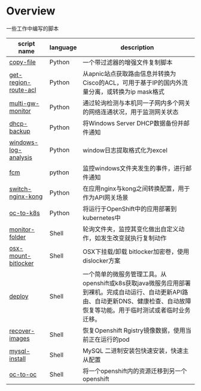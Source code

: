 # Overview
一些工作中编写的脚本

| script name                                                | language | description                                                  |
| ---------------------------------------------------------- | -------- | ------------------------------------------------------------ |
| [copy-file](python/copy-file.py)                           | Python   | 一个带过滤器的增强文件复制脚本                               |
| [get-region-route-acl](python/get-region-route-acl.py)     | Python   | 从apnic站点获取路由信息并转换为Cisco的ACL，可用于基于IP的国内外流量分离，或转换为ip mask格式 |
| [multi-gw-monitor](python/multi-gw-monitor.py)             | Python   | 通过轮询检测与本机同一子网内多个网关的网络连通状况，用于监测网关状态 |
| [dhcp-backup](python/dhcp-backup.py)                       | Python   | 将Windows Server DHCP数据备份并邮件通知                      |
| [windows-log-analysis](python/windows-log-analysis.py)     | Python   | window日志提取格式化为excel                                  |
| [fcm](python/folderChangeMonitor/fcm.py)                   | python   | 监控windows文件夹发生的事件，进行邮件通知                    |
| [switch-nginx-kong](python/switch-nginx-kong.py)           | Python   | 在应用nginx与kong之间转换配置，用于作为API网关场景           |
| [oc-to-k8s](python/oc-to-k8s.py)                           | Python   | 将运行于OpenShift中的应用部署到kubernetes中                  |
| [monitor-folder](shell/monitorFolder.sh)                   | Shell    | 轮询文件夹，监控其变化做出自定义动作，如发生改变就执行复制动作 |
| [osx-mount-bitlocker](shell/osx-mount-bitlocker.sh)        | Shell    | OSX下挂载/卸载 bitlocker加密卷，使用dislocker方案            |
| [deploy](shell/deploy/deploy.sh)                           | Shell    | 一个简单的微服务管理工具。从openshift或k8s获取java微服务应用部署到裸机。完成自动运行、自动更新API路由、自动更新DNS、健康检查、自动故障恢复等功能。用于临时测试或者临时业务迁移。 |
| [recover-images](shell/oc-image-recover/recover-images.sh) | Shell    | 恢复Openshift Rgistry镜像数据，使用当前正在运行的pod         |
| [mysql-install](shell/mysql-install.sh)                    | Shell    | MySQL 二进制安装包快速安装，快速主从配置                     |
| [oc-to-oc](shell/oc-to-oc.sh)                              | Shell    | 将一个openshift内的资源迁移到另一个openshift                 |